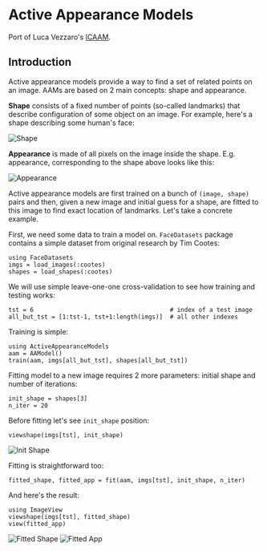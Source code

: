 # Active Appearance Models

Port of Luca Vezzaro's [ICAAM](http://www.mathworks.com/matlabcentral/fileexchange/32704-icaam-inverse-compositional-active-appearance-models).

## Introduction

Active appearance models provide a way to find a set of related points on an image. AAMs are based on 2 main concepts: shape and appearance. 

**Shape** consists of a fixed number of points (so-called landmarks) that describe configuration of some object on an image. For example, here's a shape describing some human's face:

![Shape](https://raw.githubusercontent.com/dfdx/ActiveAppearanceModels.jl/master/docs/data/readme_shape.png)

**Appearance** is made of all pixels on the image inside the shape. E.g. appearance, corresponding to the shape above looks like this: 

![Appearance](https://raw.githubusercontent.com/dfdx/ActiveAppearanceModels.jl/master/docs/data/readme_app.png)

Active appearance models are first trained on a bunch of `(image, shape)` pairs	and then, given a new image and initial guess for a shape, are fitted to this image to find exact location of landmarks. Let's take a concrete example. 

First, we need some data to train a model on. `FaceDatasets` package contains a simple dataset from original research by Tim Cootes: 

    using FaceDatasets
    imgs = load_images(:cootes)
    shapes = load_shapes(:cootes)
   
We will use simple leave-one-one cross-validation to see how training and testing works:

    tst = 6                                      # index of a test image
    all_but_tst = [1:tst-1, tst+1:length(imgs)]  # all other indexes

Training is simple: 
    
    using ActiveAppearanceModels
    aam = AAModel()
    train(aam, imgs[all_but_tst], shapes[all_but_tst])

Fitting model to a new image requires 2 more parameters: initial shape and number of iterations: 

    init_shape = shapes[3]
    n_iter = 20

Before fitting let's see `init_shape` position:

    viewshape(imgs[tst], init_shape)    

![Init Shape](https://raw.githubusercontent.com/dfdx/ActiveAppearanceModels.jl/master/docs/data/readme_init_shape.png)


Fitting is straightforward too:

    fitted_shape, fitted_app = fit(aam, imgs[tst], init_shape, n_iter)

And here's the result: 

    using ImageView
    viewshape(imgs[tst], fitted_shape)
    view(fitted_app)

![Fitted Shape](https://raw.githubusercontent.com/dfdx/ActiveAppearanceModels.jl/master/docs/data/readme_fitted_shape.png)
![Fitted App](https://raw.githubusercontent.com/dfdx/ActiveAppearanceModels.jl/master/docs/data/readme_fitted_app.png)

